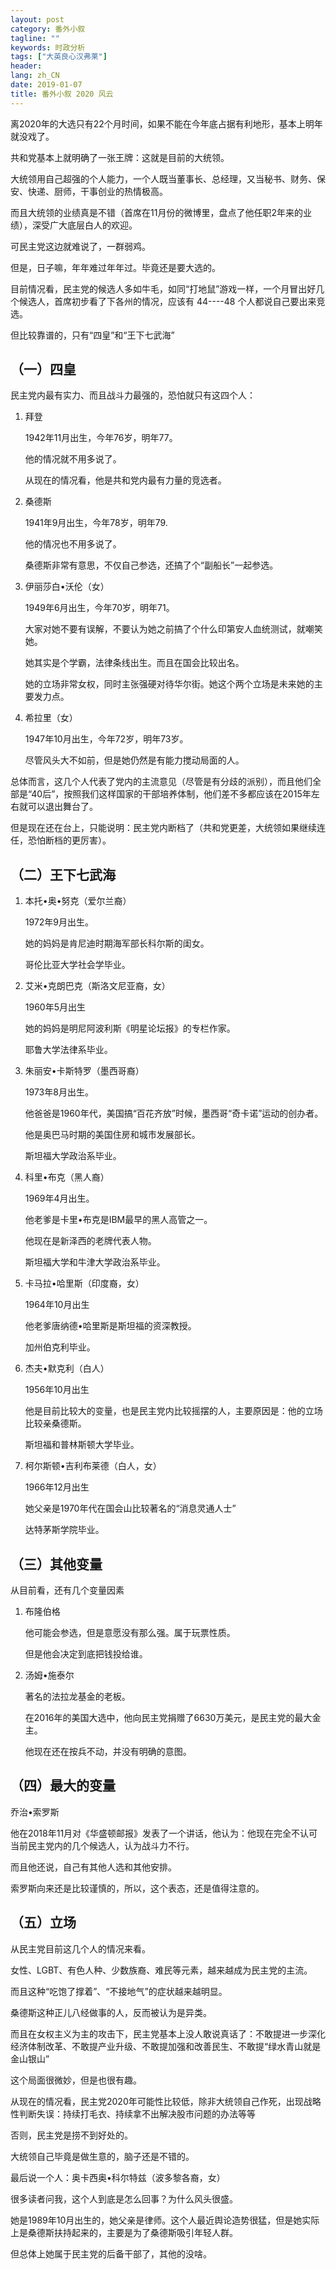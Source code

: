 ```yaml
---
layout: post
category: 番外小叙
tagline: ""
keywords: 时政分析
tags: ["大英良心汉弗莱"]
header:
lang: zh_CN 
date: 2019-01-07
title: 番外小叙 2020 风云
---
```


离2020年的大选只有22个月时间，如果不能在今年底占据有利地形，基本上明年就没戏了。

共和党基本上就明确了一张王牌：这就是目前的大统领。

大统领用自己超强的个人能力，一个人既当董事长、总经理，又当秘书、财务、保安、快递、厨师，干事创业的热情极高。

而且大统领的业绩真是不错（首席在11月份的微博里，盘点了他任职2年来的业绩），深受广大底层白人的欢迎。

可民主党这边就难说了，一群弱鸡。

但是，日子嘛，年年难过年年过。毕竟还是要大选的。

目前情况看，民主党的候选人多如牛毛，如同“打地鼠”游戏一样，一个月冒出好几个候选人，首席初步看了下各州的情况，应该有 44----48 个人都说自己要出来竞选。

但比较靠谱的，只有“四皇”和“王下七武海”

## （一）四皇

民主党内最有实力、而且战斗力最强的，恐怕就只有这四个人：

1. 拜登

   1942年11月出生，今年76岁，明年77。

   他的情况就不用多说了。

   从现在的情况看，他是共和党内最有力量的竞选者。

2. 桑德斯

   1941年9月出生，今年78岁，明年79.

   他的情况也不用多说了。

   桑德斯非常有意思，不仅自己参选，还搞了个“副船长”一起参选。

3. 伊丽莎白•沃伦（女）

   1949年6月出生，今年70岁，明年71。

   大家对她不要有误解，不要认为她之前搞了个什么印第安人血统测试，就嘲笑她。

   她其实是个学霸，法律条线出生。而且在国会比较出名。

   她的立场非常女权，同时主张强硬对待华尔街。她这个两个立场是未来她的主要发力点。

4. 希拉里（女）

   1947年10月出生，今年72岁，明年73岁。

   尽管风头大不如前，但是她仍然是有能力搅动局面的人。

总体而言，这几个人代表了党内的主流意见（尽管是有分歧的派别），而且他们全部是“40后”，按照我们这样国家的干部培养体制，他们差不多都应该在2015年左右就可以退出舞台了。

但是现在还在台上，只能说明：民主党内断档了（共和党更差，大统领如果继续连任，恐怕断档的更厉害）。

## （二）王下七武海

1. 本托•奥•努克（爱尔兰裔）

   1972年9月出生。

   她的妈妈是肯尼迪时期海军部长科尔斯的闺女。

   哥伦比亚大学社会学毕业。

2. 艾米•克朗巴克（斯洛文尼亚裔，女）

   1960年5月出生

   她的妈妈是明尼阿波利斯《明星论坛报》的专栏作家。

   耶鲁大学法律系毕业。

3. 朱丽安•卡斯特罗（墨西哥裔）

   1973年8月出生。

   他爸爸是1960年代，美国搞“百花齐放”时候，墨西哥“奇卡诺”运动的创办者。

   他是奥巴马时期的美国住房和城市发展部长。

   斯坦福大学政治系毕业。

4. 科里•布克（黑人裔）

   1969年4月出生。

   他老爹是卡里•布克是IBM最早的黑人高管之一。

   他现在是新泽西的老牌代表人物。

   斯坦福大学和牛津大学政治系毕业。

5. 卡马拉•哈里斯（印度裔，女）

   1964年10月出生

   他老爹唐纳德•哈里斯是斯坦福的资深教授。

   加州伯克利毕业。

6. 杰夫•默克利（白人）

   1956年10月出生

   他是目前比较大的变量，也是民主党内比较摇摆的人，主要原因是：他的立场比较亲桑德斯。

   斯坦福和普林斯顿大学毕业。

7. 柯尔斯顿•吉利布莱德（白人，女）

   1966年12月出生

   她父亲是1970年代在国会山比较著名的“消息灵通人士”

   达特茅斯学院毕业。

## （三）其他变量

从目前看，还有几个变量因素

1. 布隆伯格

   他可能会参选，但是意愿没有那么强。属于玩票性质。

   但是他会决定到底把钱投给谁。

2. 汤姆•施泰尔

   著名的法拉龙基金的老板。

   在2016年的美国大选中，他向民主党捐赠了6630万美元，是民主党的最大金主。

   他现在还在按兵不动，并没有明确的意图。

## （四）最大的变量

乔治•索罗斯

他在2018年11月对《华盛顿邮报》发表了一个讲话，他认为：他现在完全不认可当前民主党内的几个候选人，认为战斗力不行。

而且他还说，自己有其他人选和其他安排。

索罗斯向来还是比较谨慎的，所以，这个表态，还是值得注意的。

## （五）立场

从民主党目前这几个人的情况来看。

女性、LGBT、有色人种、少数族裔、难民等元素，越来越成为民主党的主流。

而且这种“吃饱了撑着”、“不接地气”的症状越来越明显。

桑德斯这种正儿八经做事的人，反而被认为是异类。

而且在女权主义为主的攻击下，民主党基本上没人敢说真话了：不敢提进一步深化经济体制改革、不敢提产业升级、不敢提加强和改善民生、不敢提“绿水青山就是金山银山”

这个局面很微妙，但是也很有趣。

从现在的情况看，民主党2020年可能性比较低，除非大统领自己作死，出现战略性判断失误：持续打毛衣、持续拿不出解决股市问题的办法等等

否则，民主党是捞不到好处的。

大统领自己毕竟是做生意的，脑子还是不错的。

最后说一个人：奥卡西奥•科尔特兹（波多黎各裔，女）

很多读者问我，这个人到底是怎么回事？为什么风头很盛。

她是1989年10月出生的，她父亲是律师。这个人最近舆论造势很猛，但是她实际上是桑德斯扶持起来的，主要是为了桑德斯吸引年轻人群。

但总体上她属于民主党的后备干部了，其他的没啥。

